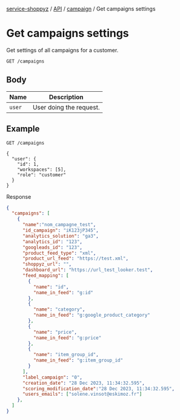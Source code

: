 [service-shoppyz](../../../../README.md) / [API](../README.md) / [campaign](./README.md) / Get campaigns settings

# Get campaigns settings

Get settings of all campaigns for a customer.

```text
GET /campaigns
```

## Body

| Name   | Description             |
|--------|-------------------------|
| `user` | User doing the request. | 

## Example

```text
GET /campaigns

{
  "user": {
    "id": 1,
    "workspaces": [5],
    "role": "customer"
  }
}
```

Response

```json
{
  "campaigns": [
    {
      "name":"nom_campagne_test",
      "id_campaign": "iK123jP345",
      "analytics_solution": "ga3",
      "analytics_id": "123",
      "googleads_id": "123",
      "product_feed_type": "xml",
      "product_url_feed": "https://test.xml",
      "shoppyz_url": "",
      "dashboard_url": "https://url_test_looker.test",
      "feed_mapping": [
        {
          "name": "id",
          "name_in_feed": "g:id"
        },
        {
          "name": "category",
          "name_in_feed": "g:google_product_category"
        },
        {
          "name": "price",
          "name_in_feed": "g:price"
        }, 
        {
          "name": "item_group_id",
          "name_in_feed": "g:item_group_id"
        }
      ],
      "label_campaign": "0",
      "creation_date": "28 Dec 2023, 11:34:32.595",  
      "scoring_modification_date":"28 Dec 2023, 11:34:32.595",
      "users_emails": ["solene.vinsot@eskimoz.fr"]
    },
  ]
}
```
